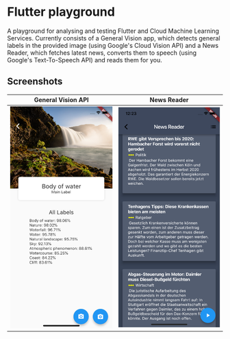 # Flutter playground

A playground for analysing and testing Flutter and Cloud Machine Learning Services. Currently consists of a General Vision app, which detects general labels in the provided image (using Google's Cloud Vision API) and a News Reader, which fetches latest news, converts them to speech (using Google's Text-To-Speech API) and reads them for you.

## Screenshots

|            General Vision API            |             News Reader              |
| :--------------------------------------: | :----------------------------------: |
| ![choose_payments](./genervalVision.png) | ![choose_payments](./newsReader.png) |
